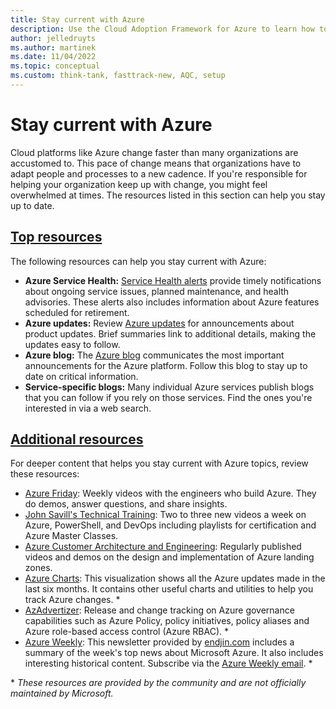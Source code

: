 ```yaml
---
title: Stay current with Azure
description: Use the Cloud Adoption Framework for Azure to learn how to stay current and manage change in today's cloud cadence.
author: jelledruyts
ms.author: martinek
ms.date: 11/04/2022
ms.topic: conceptual
ms.custom: think-tank, fasttrack-new, AQC, setup
---
```


# Stay current with Azure

Cloud platforms like Azure change faster than many organizations are accustomed to. This pace of change means that organizations have to adapt people and processes to a new cadence. If you're responsible for helping your organization keep up with change, you might feel overwhelmed at times. The resources listed in this section can help you stay up to date.

## [Top resources](#tab/TopResources)

The following resources can help you stay current with Azure:

- **Azure Service Health:** [Service Health alerts](/azure/service-health/service-health-overview) provide timely notifications about ongoing service issues, planned maintenance, and health advisories. These alerts also includes information about Azure features scheduled for retirement.
- **Azure updates:** Review [Azure updates](https://azure.microsoft.com/updates/) for announcements about product updates. Brief summaries link to additional details, making the updates easy to follow.
- **Azure blog:** The [Azure blog](https://azure.microsoft.com/blog/) communicates the most important announcements for the Azure platform. Follow this blog to stay up to date on critical information.
- **Service-specific blogs:** Many individual Azure services publish blogs that you can follow if you rely on those services. Find the ones you're interested in via a web search.

## [Additional resources](#tab/AdditionalResources)

For deeper content that helps you stay current with Azure topics, review these resources:

- [Azure Friday](/shows/azure-friday/): Weekly videos with the engineers who build Azure. They do demos, answer questions, and share insights.
- [John Savill's Technical Training](https://www.youtube.com/c/NTFAQGuy): Two to three new videos a week on Azure, PowerShell, and DevOps including playlists for certification and Azure Master Classes.
- [Azure Customer Architecture and Engineering](https://www.youtube.com/c/CustomerArchitectureEngineering/about): Regularly published videos and demos on the design and implementation of Azure landing zones.
- [Azure Charts](https://azurecharts.com): This visualization shows all the Azure updates made in the last six months. It contains other useful charts and utilities to help you track Azure changes. \*
- [AzAdvertizer](https://www.azadvertizer.net): Release and change tracking on Azure governance capabilities such as Azure Policy, policy initiatives, policy aliases and Azure role-based access control (Azure RBAC). \*
- [Azure Weekly](https://azureweekly.info): This newsletter provided by [endjin.com](https://endjin.com) includes a summary of the week's top news about Microsoft Azure. It also includes interesting historical content. Subscribe via the [Azure Weekly email](https://azureweekly.info). \*

\* *These resources are provided by the community and are not officially maintained by Microsoft.*
